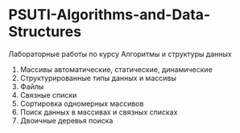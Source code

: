 # PSUTI-Algorithms-and-Data-Structures
Лабораторные работы по курсу Алгоритмы и структуры данных

1. Массивы автоматические, статические, динамические
2. Структурированные типы данных и массивы
3. Файлы
4. Связные списки
5. Сортировка одномерных массивов
6. Поиск данных в массивах и связных списках
7. Двоичные деревья поиска

